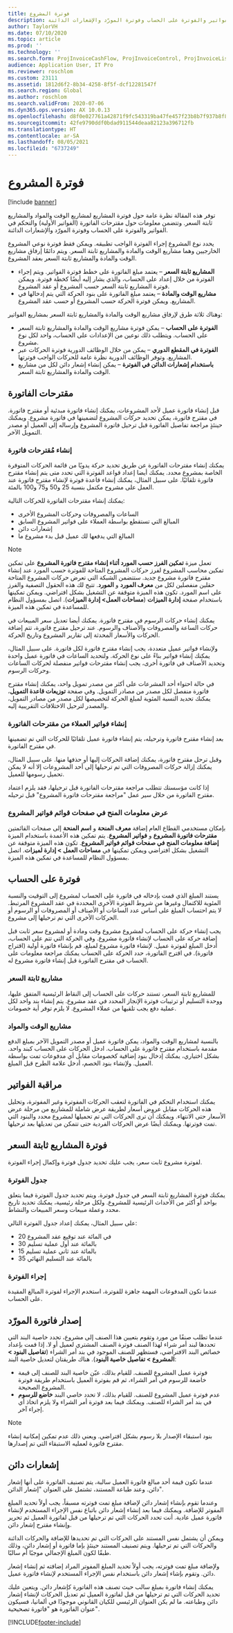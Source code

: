 ```yaml
---
title: فوترة المشروع
description: توفر هذه المقالة نظرة عامة حول فوترة المشاريع لمشاريع الوقت والمواد والمشاريع ثابتة السعر. وتتضمن معلومات حول مقترحات الفاتورة (الفواتير الأولية) والتحكم في الفواتير والفوترة على الحساب وفوترة المورّد والإشعارات الدائنة.
author: TaylorVH
ms.date: 07/10/2020
ms.topic: article
ms.prod: ''
ms.technology: ''
ms.search.form: ProjInvoiceCashFlow, ProjInvoiceControl, ProjInvoiceListPage, ProjInvoiceProposalDetail, ProjInvoiceProposalListPage
audience: Application User, IT Pro
ms.reviewer: roschlom
ms.custom: 23111
ms.assetid: 1812d6f2-8b34-4258-8f5f-dcf12281547f
ms.search.region: Global
ms.author: roschlom
ms.search.validFrom: 2020-07-06
ms.dyn365.ops.version: AX 10.0.13
ms.openlocfilehash: d8f0e027761a42871f9fc543319ba47fe457f23b8b7f937b8f847cc16922610e
ms.sourcegitcommit: 42fe9790ddf0bdad911544deaa82123a396712fb
ms.translationtype: HT
ms.contentlocale: ar-SA
ms.lasthandoff: 08/05/2021
ms.locfileid: "6737249"
---
```

# <a name="project-invoicing"></a>فوترة المشروع

[!include [banner](../includes/banner.md)]

توفر هذه المقالة نظرة عامة حول فوترة المشاريع لمشاريع الوقت والمواد والمشاريع ثابتة السعر. وتتضمن معلومات حول مقترحات الفاتورة (الفواتير الأولية) والتحكم في الفواتير والفوترة على الحساب وفوترة المورّد والإشعارات الدائنة.

يحدد نوع المشروع إجراء الفوترة الواجب تطبيقه. ويمكن فقط فوترة نوعي المشروع الخارجيين وهما مشاريع الوقت والمادة والمشاريع ثابتة السعر. ويتم دائمًا إرفاق مشاريع الوقت والمادة والمشاريع ثابتة السعر بعقد المشروع.

-   **المشاريع ثابتة السعر** – يعتمد مبلغ الفاتورة على خطط فوترة الفواتير. ويتم إجراء الفوترة من خلال إعداد على الحساب، والذي يشار إليه أيضًا كخطة فوترة. ويمكن فوترة المشاريع ثابتة السعر حسب المشروع أو عقد المشروع.
-   **مشاريع الوقت والمادة** – يعتمد مبلغ الفاتورة على بنود الحركة التي يتم إدخالها في المشاريع. ويمكن فوترة الحركة حسب المشروع أو حسب عقد المشروع.

وهناك ثلاثة طرق لإرفاق مشاريع الوقت والمادة والمشاريع ثابتة السعر بمشاريع الفواتير:

-   **الفوترة على الحساب** – يمكن فوترة مشاريع الوقت والمادة والمشاريع ثابتة السعر على الحساب. ويتطلب ذلك نوعين من الإعدادات على الحساب، واحد لكل نوع مشروع.
-   **الفوترة في المقطع الدوري** – يمكن من خلال الوظائف الدورية فوترة الحركات عبر المشاريع. وتوفر الوظائف الدورية نظرة عامة للحركات الواجب فوترتها.
-   **باستخدام إشعارات الدائن في الفوترة** – يمكن إنشاء إشعار دائن لكل من مشاريع الوقت والمادة والمشاريع ثابتة السعر.

## <a name="invoice-proposals"></a>مقترحات الفاتورة
قبل إنشاء فاتورة عميل لأحد المشروعات، يمكنك إنشاء فاتورة مبدئية أو مقترح فاتورة. في مقترح فاتورة، يمكن تحديد حركات المشروع لتضمينها في فاتورة مشروع. ويمكنك حينئذٍ مراجعة تفاصيل الفاتورة قبل ترحيل فاتورة المشروع وإرساله إلى العميل أو مصدر التمويل الآخر.

### <a name="creating-invoice-proposals"></a>إنشاء مُقترحات فاتورة

يمكنك إنشاء مقترحات الفاتورة عن طريق تحديد حركة يدويًا من قائمة الحركات المتوفرة الخاصة بمشروع محدد. يمكنك أيضا إعداد قواعد الفوترة التي تحدد متى يتم إنشاء مقترح فاتورة تلقائيًا. على سبيل المثال، يمكنك إنشاء قاعدة فوترة لإنشاء مقترح فاتورة عند العمل على مشروح مكتمل بنسبة 25 و50 و75 و100 بالمئة. 

يمكنك إنشاء مقترحات الفاتورة للحركات التالية:

-   الساعات والمصروفات وحركات المشروع الأخرى
-   المبالغ التي تستقطع بواسطة العملاء على فواتير المشروع السابق
-   إشعارات دائن
-   المبالغ التي يدفعها لك عميل قبل بدء مشروع ما

> [!NOTE]
> تعمل ميزة **تمكين الفرز حسب المورد أثناء إنشاء مقترح فاتورة المشروع** على تمكين تمكين محاسب المشروع لفرز حركات المشروع المتاحة للفوترة حسب المورد عند إنشاء مقترح فاتورة مشروع جديد. ستتضمن الشبكة التي تعرض حركات المشروع المتاحة حقلين منفصلين لكل من **معرف المورد** و **المورد**. تتيح لك هذه الحقول التصفية والفرز على اسم المورد. تكون هذه الميزة متوقفة عن التشغيل بشكل افتراضي. ويمكن تمكينها باستخدام صفحة **إدارة الميزات** (**مساحات العمل> إدارة الميزات**). اتصل بمسؤول النظام للمساعدة في تمكين هذه الميزة.

يمكنك إنشاء حركات الرسوم في مقترح فاتورة. يمكنك أيضا تعديل سعر المبيعات في حركات الساعة والمصروفات والأصناف والرسوم. عند ترحيل مقترح فاتورة، تتم إضافة الحركات والأسعار المحدثة إلى تقارير المشروع وتاريخ الحركة. 

ولإنشاء فواتير عميل متعددة، يجب إنشاء مقترح فاتورة لكل فاتورة. على سبيل المثال، يمكنك إنشاء فواتير بناءً على نوع الحركة. ولتحديد الساعات في فاتورة عميل واحدة وتحديد الأصناف في فاتورة أخرى، يجب إنشاء مقترحات فواتير منفصلة لحركات الساعات وحركات الرسوم. 

في حالة احتواء أحد المشرعات على أكثر من مصدر تمويل واحد، يمكنك إنشاء مقترح فاتورة منفصل لكل مصدر من مصادر التمويل. وفي صفحة **توزيعات قاعدة التمويل**، يمكنك تحديد النسبة المئوية لمبلغ الحركة لتخصيصها لكل مصدر من مصادر التمويل، والمصدر لترحيل الاختلافات التقريبية إليه.

### <a name="creating-customer-invoices-from-invoice-proposals"></a>إنشاء فواتير العملاء من مقترحات الفاتورة

بعد إنشاء مقترح فاتورة وترحيله، يتم إنشاء فاتورة عميل تلقائيًا للحركات التي تم تضمينها في مقترح الفاتورة. 

وقبل ترحل مقترح فاتورة، يمكنك إضافة الحركات إليها أو حذفها منها. على سبيل المثال، يمكنك إزالة حركات المصروفات التي تم ترحيلها إلى أحد المشروعات إلا أنه لا يمكن تحميل رسومها للعميل. 

إذا كانت مؤسستك تتطلب مراجعة مقترحات الفاتورة قبل ترحيلها، فقد يلزم اعتماد مقترح الفاتورة من خلال سير عمل "مراجعة مقترحات فاتورة المشروع‬" قبل ترحيله.

### <a name="view-grant-information-on-project-invoice-list-pages"></a>عرض معلومات المنح في صفحات قوائم فواتير المشروع

بإمكان مستخدمي القطاع العام إضافة **معرف المنحة** و **اسم المنحة** إلى صفحات القائمتين **مقترحات فاتورة المشروع** و **فواتير المشروع**. يتم تمكين هذه الأعمدة باستخدام الميزة **إضافة معلومات المنح في صفحات قوائم فواتير المشروع**. تكون هذه الميزة متوقفة عن التشغيل بشكل افتراضي ويمكن تمكينها في **مساحات العمل > إدارة لميزات**. اتصل بمسؤول النظام للمساعدة في تمكين هذه الميزة.

## <a name="on-account-invoicing"></a>فوترة على الحساب
يستند المبلغ الذي قمت بإدخاله في فاتورة على الحساب لمشروع إلى التوقيت والنسبة المئوية للاكتمال وغيرها من شروط الفوترة الأخرى المحددة في عقد المشروع المرتبط. لا يتم احتساب المبلغ على أساس عدد الساعات أو الأصناف أو المصروفات أو الرسوم أو الحركات الأخرى التي تم ترحيلها إلى مشروع. 

يجب إنشاء حركة على الحساب لمشروع مشروع وقت ومادة‬ أو لمشروع سعر ثابت قبل إضافة حركة على الحساب لإنشاء فاتورة مشروع. وفي الحركة التي تتم على الحساب، أدخل المبلغ لفوترة عميل. لإنشاء فاتورة مشروع لمبلغ، قم بإنشاء فاتورة أولية (اقتراح فاتورة). في اقترح الفاتورة، حدد الحركة على الحساب يمكنك مراجعة معلومات على الحساب في مقترح الفاتورة قبل إنشاء فاتورة مشروع له. 

### <a name="fixed-price-projects"></a>مشاريع ثابتة السعر
للمشاريع ثابتة السعر، تستند حركات على الحساب إلى النقاط الرئيسية المتفق عليها، ووحدة التسليم أو ترتيبات فوترة الإنجاز المحدد في عقد مشروع. يتم إنشاء بند واحد لكل عملية دفع يجب تلقيها من عملاء المشروع. لا يلزم توفر أية خصومات.

### <a name="time-and-material-projects"></a>مشاريع الوقت والمواد

بالنسبة لمشاريع الوقت والمواد، يمكن فاتورة عميل أو مصدر التمويل الآخر بمبلغ الدفع مقدمة باستخدام مقترح فاتورة على الحساب. ادخل الحركات على الحساب كبند واحد. بشكل اختياري، يمكنك إدخال بنود إضافية كخصومات مقابل أي مدفوعات تمت بواسطة العميل. ولإنشاء بنود الخصم، أدخل علامة الطرح قبل المبلغ.

## <a name="invoice-control"></a>مراقبة الفواتير
يمكنك استخدام التحكم في الفاتورة لتعقب الحركات المفوترة وغير المفوترة، وتحليل هذه الحركات مقابل عروض أسعار لطريقة عرض شاملة للمشاريع من مرحلة عرض الأسعار حتى الانتهاء. ويمكنك أن ترى الحركات التي تم تحميلها لمشروع محدد والبنود التي تمت فوترتها. ويمكنك أيضًا عرض الحركات الفردية حتى تتمكن من تعديلها بعد ترحيلها.

## <a name="invoicing-fixed-price-projects"></a>فوترة المشاريع ثابتة السعر
لفوترة مشروع ثابت سعر، يجب عليك تحديد جدول فوترة وإكمال إجراء الفوترة.

### <a name="billing-schedule"></a>جدول الفوترة

يمكنك فوترة المشاريع ثابتة السعر في جدول فوترة. ويتم تحديد جدول الفوترة فيما يتعلق بواحد أو أكثر من الأحداث الرئيسية للمشروع. ولكل مرحلة رئيسية، يمكنك تحديد تاريخ محدد وعملة مبيعات وسعر المبيعات والنشاط. 

على سبيل المثال، يمكنك إعداد جدول الفوترة التالي:

-   20 في المائة عند توقيع عقد المشروع
-   30 بالمائة عند أول عملية تسليم
-   15 بالمائة عند ثاني عملية تسليم
-   35 بالمائة عند التسليم النهائي

### <a name="invoicing-procedure"></a>إجراء الفوترة

عندما تكون المدفوعات المهمة جاهزة للفوترة، استخدم الإجراء لفوترة المبالغ المقيدة على الحساب.

## <a name="vendor-invoicing"></a>إصدار فاتورة المورّد
عندما تطلب صنفًا من مورد وتقوم بتعيين هذا الصنف إلى مشروع، تحدد خاصية البند التي تحددها لبند أمر شراء لهذا الصنف فوترة الصنف المشتري لعميل أو لا. إذا قمت بإعداد خصائص البند الافتراضي، فستظهر للصنف الموجود في بند أمر الشراء (**تفاصيل البنود > المشروع > تفاصيل خاصية البنود**). هناك طريقتان لتعديل خاصية البند:

-   فوترة عميل المشروع للصنف. للقيام بذلك، عيّن خاصية البند للصنف إلى قيمة خاضعة للرسوم في أمر الشراء، ثم قم بفوترة العميل باستخدام طريقة فوترة المشروع الصحيحة.
-   عدم فوترة عميل المشروع للصنف. للقيام بذلك، لا تحدد خاصي البند **خاضع للرسوم** في بند أمر الشراء للصنف. ويمكنك فيما بعد فوترة أمر الشراء ولا يلزم اتخاذ أي إجراء آخر.

> [!NOTE] 
> بنود استبقاء الإصدار بلا رسوم بشكل افتراضي. ويعني ذلك عدم تمكين إمكانية إنشاء مقترح فاتورة لعمليه الاستبقاء التي تم إصدارها.

## <a name="credit-notes"></a>إشعارات دائن
عندما تكون قيمة أحد مبالغ فاتورة العميل سالبة، يتم تصنيف الفاتورة على أنها إشعار دائن. وعند طباعة المستند، تشتمل على العنوان "إشعار الدائن". 

وعندما تقوم بإنشاء إشعار دائن لإضافة مبلغ تمت فوترته مسبقاً، يجب أولاً تحديد المبلغ المفوتر للإضافة. ويمكنك فيما بعد إنشاء إشعار دائن باتباع نفس الإجراء المستخدم لإنشاء فاتورة عميل عادية. أنت تحدد الحركات التي تم ترحيلها من قبل لفاتورة العميل ثم تحرير وإنشاء مقترح إشعار دائن. 

ويمكن أن يشتمل نفس المستند على الحركات التي تم تحديدها للإضافة والحركات الدائنة والحركات التي تم ترحيلها. ويتم تصنيف المستند حينئذٍ بإما فاتورة أو إشعار دائن، وذلك طبقًا لكون المبلغ الإجمالي موجبًا أم سالبًا. 

ولإضافة مبلغ تمت فوترته، يجب أولاً تحديد المبلغ المفوتر المراد إضافته ثم إنشاء إشعار دائن. وتقوم بإشاء إشعار دائن باستخدام نفس الإجراء المستخدم لإنشاء فاتورة عميل. 

يمكنك إنشاء فاتورة بمبلغ سالب حيث تصنف هذه الفاتورة كإشعار دائن. ويتعين عليك تحديد الحركات التي تم ترحيلها من قبل لفاتورة العميل ثم تعديل الحركات لإنشاء إشعار دائن وطباعته. ما لم يكن العنوان الرئيسي للكيان القانوني موجودًا في ألمانيا، فسيكون عنوان الفاتورة هو "فاتورة تصحيحية".





[!INCLUDE[footer-include](../../includes/footer-banner.md)]